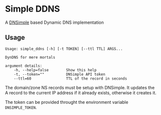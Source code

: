 # Simple DDNS

A [DNSimple](https://dnsimple.com/) based Dynamic DNS implementation

## Usage

```
Usage: simple_ddns [-h] [-t TOKEN] [--ttl TTL] ARGS...

DynDNS for mere mortals

argument details:
	-h, --help=false        Show this help
	-t, --token=""          DNSimple API token
	--ttl=60                TTL of the record in seconds
```

The domain/zone NS records must be setup with DNSimple. It updates the A record to the current IP address if it already exists, otherwise it creates it.

The token can be provided throught the environment variable `DNSIMPLE_TOKEN`.
